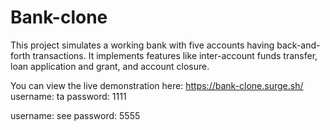 # Bank-clone
This project simulates a working bank with five accounts having back-and-forth transactions.
It implements features like inter-account funds transfer, loan application and grant, and account closure.

You can view the live demonstration here: https://bank-clone.surge.sh/
username: ta 
password: 1111

username: see
password: 5555
